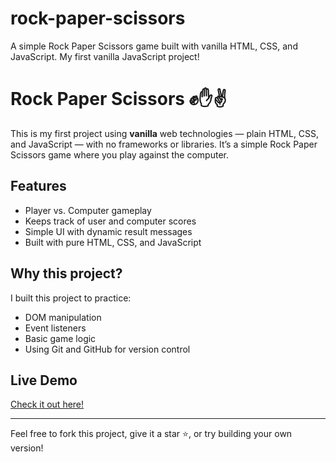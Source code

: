 # rock-paper-scissors
A simple Rock Paper Scissors game built with vanilla HTML, CSS, and JavaScript. My first vanilla JavaScript project!
# Rock Paper Scissors ✊✋✌️

This is my first project using **vanilla** web technologies — plain HTML, CSS, and JavaScript — with no frameworks or libraries. It’s a simple Rock Paper Scissors game where you play against the computer.

## Features
- Player vs. Computer gameplay
- Keeps track of user and computer scores
- Simple UI with dynamic result messages
- Built with pure HTML, CSS, and JavaScript

## Why this project?
I built this project to practice:
- DOM manipulation
- Event listeners
- Basic game logic
- Using Git and GitHub for version control

## Live Demo
[Check it out here!](https://Xhaurya.github.io/rock-paper-scissors)

---

Feel free to fork this project, give it a star ⭐, or try building your own version!
